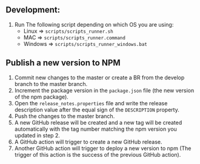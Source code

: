 ## Development:

1. Run The following script depending on which OS you are using: 
   - Linux   => `scripts/scripts_runner.sh` 
   - MAC     => `scripts/scripts_runner.command`
   - Windows => `scripts/scripts_runner_windows.bat`

## Publish a new version to NPM

1. Commit new changes to the master or create a BR from the develop branch to the master branch.
2. Increment the package version in the `package.json` file (the new version of the npm package).
3. Open the `release_notes.properties` file and write the release description value after the equal sign of the `DESCRIPTION` property.
4. Push the changes to the master branch.
5. A new GitHub release will be created and a new tag will be created automatically with the tag number matching the npm version you updated in step 2.
6. A GitHub action will trigger to create a new GitHub release.
7. Another GitHub action will trigger to deploy a new version to npm (The trigger of this action is the success of the previous GitHub action).